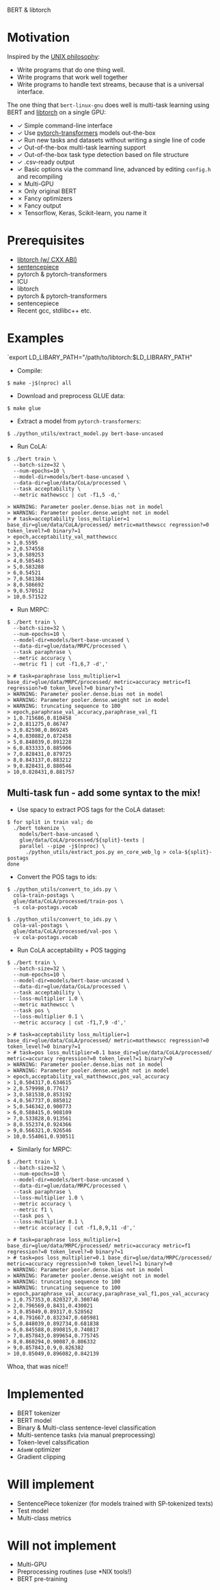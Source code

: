 BERT \& libtorch

# Motivation

Inspired by the [UNIX philosophy](https://en.wikipedia.org/wiki/Unix_philosophy):

- Write programs that do one thing well.
- Write programs that work well together
- Write programs to handle text streams, because that is a universal interface.

The one thing that `bert-linux-gnu` does well is multi-task learning using BERT
and [libtorch](https://pytorch.org/cppdocs/) on a single GPU:

- ✓ Simple command-line interface
- ✓ Use [pytorch-transformers](https://github.com/huggingface/transformers) models out-the-box
- ✓ Run new tasks and datasets without writing a single line of code
- ✓ Out-of-the-box multi-task learning support
- ✓ Out-of-the-box task type detection based on file structure
- ✓ .csv-ready output
- ✓ Basic options via the command line, advanced by editing `config.h` and recompiling
- ✗ Multi-GPU
- ✗ Only original BERT
- ✗ Fancy optimizers
- ✗ Fancy output
- ✗ Tensorflow, Keras, Scikit-learn, you name it

# Prerequisites

- [libtorch (w/ CXX ABI)](https://pytorch.org/get-started/locally/)
- [sentencepiece](https://github.com/google/sentencepiece)
- pytorch & pytorch-transformers
- ICU
- libtorch
- pytorch & pytorch-transformers
- sentencepiece
- Recent gcc, stdlibc++ etc.

# Examples

`export LD_LIBARY_PATH="/path/to/libtorch:$LD_LIBRARY_PATH"

- Compile:

`$ make -j$(nproc) all`

- Download and preprocess GLUE data:

`$ make glue`

- Extract a model from `pytorch-transformers`:

`$ ./python_utils/extract_model.py bert-base-uncased`

- Run CoLA:

```
$ ./bert train \
  --batch-size=32 \
  --num-epochs=10 \
  --model-dir=models/bert-base-uncased \
  --data-dir=glue/data/CoLa/processed \
  --task acceptability \
  --metric mathewscc | cut -f1,5 -d,'

> WARNING: Parameter pooler.dense.bias not in model
> WARNING: Parameter pooler.dense.weight not in model
> # task=acceptability loss_multiplier=1 base_dir=glue/data/CoLA/processed/ metric=matthewscc regression?=0 token_level?=0 binary?=1
> epoch,acceptability_val_matthewscc
> 1,0.5595
> 2,0.574558
> 3,0.589253
> 4,0.585463
> 5,0.583288
> 6,0.54521
> 7,0.581384
> 8,0.586692
> 9,0.570512
> 10,0.571522
```

- Run MRPC:

```
$ ./bert train \
  --batch-size=32 \
  --num-epochs=10 \
  --model-dir=models/bert-base-uncased \
  --data-dir=glue/data/MRPC/processed \
  --task paraphrase \
  --metric accuracy \
  --metric f1 | cut -f1,6,7 -d','

> # task=paraphrase loss_multiplier=1 base_dir=glue/data/MRPC/processed/ metric=accuracy metric=f1 regression?=0 token_level?=0 binary?=1
> WARNING: Parameter pooler.dense.bias not in model
> WARNING: Parameter pooler.dense.weight not in model
> WARNING: truncating sequence to 100
> epoch,paraphrase_val_accuracy,paraphrase_val_f1
> 1,0.715686,0.810458
> 2,0.811275,0.86747
> 3,0.82598,0.869245
> 4,0.830882,0.872458
> 5,0.848039,0.891228
> 6,0.833333,0.885906
> 7,0.828431,0.879725
> 8,0.843137,0.883212
> 9,0.828431,0.880546
> 10,0.828431,0.881757
```

## Multi-task fun - add some syntax to the mix!

- Use spacy to extract POS tags for the CoLA dataset:

```
$ for split in train val; do
  ./bert tokenize \
    models/bert-base-uncased \
    glue/data/CoLA/processed/${split}-texts |
    parallel --pipe -j$(nproc) \
      ./python_utils/extract_pos.py en_core_web_lg > cola-${split}-postags
done
```

- Convert the POS tags to ids:

```
$ ./python_utils/convert_to_ids.py \
  cola-train-postags \
  glue/data/CoLA/processed/train-pos \
  -s cola-postags.vocab

$ ./python_utils/convert_to_ids.py \
  cola-val-postags \
  glue/data/CoLA/processed/val-pos \
  -v cola-postags.vocab
```

- Run CoLA acceptability + POS tagging

```
$ ./bert train \
  --batch-size=32 \
  --num-epochs=10 \
  --model-dir=models/bert-base-uncased \
  --data-dir=glue/data/CoLa/processed \
  --task acceptability \
  --loss-multiplier 1.0 \
  --metric mathewscc \
  --task pos \
  --loss-multiplier 0.1 \
  --metric accuracy | cut -f1,7,9 -d','

> # task=acceptability loss_multiplier=1 base_dir=glue/data/CoLA/processed/ metric=matthewscc regression?=0 token_level?=0 binary?=1
> # task=pos loss_multiplier=0.1 base_dir=glue/data/CoLA/processed/ metric=accuracy regression?=0 token_level?=1 binary?=0
> WARNING: Parameter pooler.dense.bias not in model
> WARNING: Parameter pooler.dense.weight not in model
> epoch,acceptability_val_matthewscc,pos_val_accuracy
> 1,0.504317,0.634615
> 2,0.579998,0.77617
> 3,0.581538,0.853192
> 4,0.567737,0.885012
> 5,0.546342,0.900773
> 6,0.588415,0.908109
> 7,0.533828,0.913561
> 8,0.552374,0.924366
> 9,0.566321,0.926546
> 10,0.554061,0.930511
```

- Similarly for MRPC:

```
$ ./bert train \
  --batch-size=32 \
  --num-epochs=10 \
  --model-dir=models/bert-base-uncased \
  --data-dir=glue/data/MRPC/processed \
  --task paraphrase \
  --loss-multiplier 1.0 \
  --metric accuracy \
  --metric f1 \
  --task pos \
  --loss-multiplier 0.1 \
  --metric accuracy | cut -f1,8,9,11 -d','

> # task=paraphrase loss_multiplier=1 base_dir=glue/data/MRPC/processed/ metric=accuracy metric=f1 regression?=0 token_level?=0 binary?=1
> # task=pos loss_multiplier=0.1 base_dir=glue/data/MRPC/processed/ metric=accuracy regression?=0 token_level?=1 binary?=0
> WARNING: Parameter pooler.dense.bias not in model
> WARNING: Parameter pooler.dense.weight not in model
> WARNING: truncating sequence to 100
> WARNING: truncating sequence to 100
> epoch,paraphrase_val_accuracy,paraphrase_val_f1,pos_val_accuracy
> 1,0.757353,0.820327,0.300746
> 2,0.796569,0.8431,0.430021
> 3,0.85049,0.89317,0.528562
> 4,0.791667,0.832347,0.605981
> 5,0.848039,0.892734,0.681838
> 6,0.845588,0.890815,0.740817
> 7,0.857843,0.899654,0.775745
> 8,0.860294,0.90087,0.806332
> 9,0.857843,0.9,0.826382
> 10,0.85049,0.896082,0.842139
```

Whoa, that was nice!!

# Implemented

- BERT tokenizer
- BERT model
- Binary \& Multi-class sentence-level classification
- Multi-sentence tasks (via manual preprocessing)
- Token-level calssification
- `AdamW` optimizer
- Gradient clipping

# Will implement

- SentencePiece tokenizer (for models trained with SP-tokenized texts)
- Test model
- Multi-class metrics

# Will not implement

- Multi-GPU
- Preprocessing routines (use *NIX tools!)
- BERT pre-training

